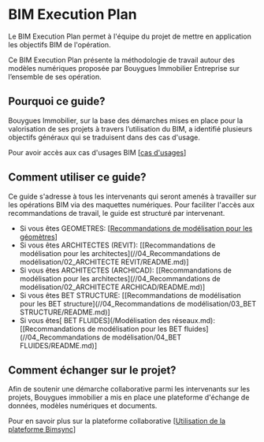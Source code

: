 # BIM Execution Plan

Le BIM Execution Plan permet à l'équipe du projet de mettre en application les objectifs BIM de l'opération.

Ce BIM Execution Plan présente la méthodologie de travail autour des modèles numériques proposée par Bouygues Immobilier Entreprise sur l’ensemble de ses opération.

## Pourquoi ce guide?

Bouygues Immobilier, sur la base des démarches mises en place pour la valorisation de ses projets à travers l’utilisation du BIM, a identifié plusieurs objectifs généraux qui se traduisent dans des cas d'usage.

Pour avoir accès aux cas d'usages BIM \[[cas d'usages](//03_CasUsages/README.md)\]

## Comment utiliser ce guide?

Ce guide s'adresse à tous les intervenants qui seront amenés à travailler sur les opérations BIM via des maquettes numériques. Pour faciliter l'accès aux recommandations de travail, le guide est structuré par intervenant.

* Si vous êtes GEOMETRES: \[[Recommandations de modélisation pour les géomètres](/01_GEOMETRE/README.md)\]
* Si vous êtes ARCHITECTES \(REVIT\): \[[Recommandations de modélisation pour les architectes](//04_Recommandations de modélisation/02_ARCHITECTE REVIT/README.md)\]
* Si vous êtes ARCHITECTES \(ARCHICAD\): \[[Recommandations de modélisation pour les architectes](//04_Recommandations de modélisation/02_ARCHITECTE ARCHICAD/README.md)\]
* Si vous êtes BET STRUCTURE: \[[Recommandations de modélisation pour les BET structure](//04_Recommandations de modélisation/03_BET STRUCTURE/README.md)\]
* Si vous êtes[ BET FLUIDES](/Modélisation des réseaux.md): \[[Recommandations de modélisation pour les BET fluides](//04_Recommandations de modélisation/04_BET FLUIDES/README.md)\]

## Comment échanger sur le projet?

Afin de soutenir une démarche collaborative parmi les intervenants sur les projets, Bouygues immobilier a mis en place une plateforme d'échange de données, modèles numériques et documents.

Pour en savoir plus sur la plateforme collaborative \[[Utilisation de la plateforme Bimsync](//02_PlateformeBIM/README.md)\]

